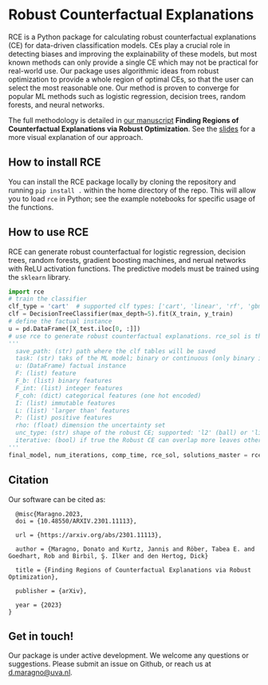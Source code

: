 # Robust Counterfactual Explanations
RCE is a Python package for calculating robust counterfactual explanations (CE) for data-driven classification models. CEs play a crucial role in detecting biases and improving the explainability of these models, but most known methods can only provide a single CE which may not be practical for real-world use. Our package uses algorithmic ideas from robust optimization to provide a whole region of optimal CEs, so that the user can select the most reasonable one. Our method is proven to converge for popular ML methods such as logistic regression, decision trees, random forests, and neural networks.

The full methodology is detailed in [our manuscript](https://arxiv.org/pdf/2301.11113v1.pdf) __Finding Regions of Counterfactual Explanations via Robust Optimization__. See the [slides](https://github.com/donato-maragno/robust-CE/blob/main/slides/Finding_Regions_of_Counterfactual_Explanations_via_Robust_Optimization.pdf) for a more visual explanation of our approach. 

## How to install RCE
You can install the RCE package locally by cloning the repository and running ```pip install .``` within the home directory of the repo. This will allow you to load `rce` in Python; see the example notebooks for specific usage of the functions.

## How to use RCE 
RCE can generate robust counterfactual for logistic regression, decision trees, random forests, gradient boosting machines, and nerual networks with ReLU activation functions. The predictive models must be trained using the ```sklearn``` library.

```python
import rce
# train the classifier
clf_type = 'cart'  # supported clf types: ['cart', 'linear', 'rf', 'gbm', 'mlp']
clf = DecisionTreeClassifier(max_depth=5).fit(X_train, y_train)
# define the factual instance
u = pd.DataFrame([X_test.iloc[0, :]])
# use rce to generate robust counterfactual explanations. rce_sol is the robust counterfactual explanation.
'''
  save_path: (str) path where the clf tables will be saved
  task: (str) taks of the ML model; binary or continuous (only binary is supported at the moment)
  u: (DataFrame) factual instance
  F: (list) feature 
  F_b: (list) binary features
  F_int: (list) integer features
  F_coh: (dict) categorical features (one hot encoded)
  I: (list) immutable features
  L: (list) 'larger than' features
  P: (list) positive features
  rho: (float) dimension the uncertainty set
  unc_type: (str) shape of the robust CE; supported: 'l2' (ball) or 'linf' (box)
  iterative: (bool) if true the Robust CE can overlap more leaves otherwise it will be contained fully in one leaf. It must be true for 'mlp'
'''
final_model, num_iterations, comp_time, rce_sol, solutions_master = rce.generate(clf, X_train, y_train, save_path, clf_type, task, u, F, F_b, F_int, F_coh, I, L, P, rho,unc_type=unc_type, iterative=True)
```

## Citation
Our software can be cited as:
````
  @misc{Maragno.2023,
  doi = {10.48550/ARXIV.2301.11113},
  
  url = {https://arxiv.org/abs/2301.11113},
  
  author = {Maragno, Donato and Kurtz, Jannis and Röber, Tabea E. and Goedhart, Rob and Birbil, Ş. Ilker and den Hertog, Dick}
  
  title = {Finding Regions of Counterfactual Explanations via Robust Optimization},
  
  publisher = {arXiv},
  
  year = {2023}
}
````

## Get in touch!
Our package is under active development. We welcome any questions or suggestions. Please submit an issue on Github, or reach us at d.maragno@uva.nl.
